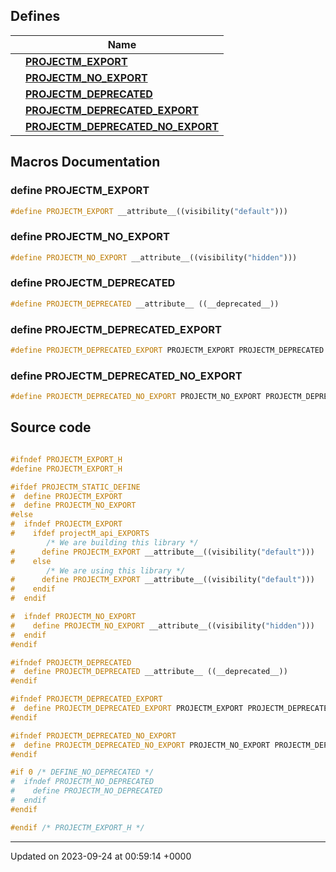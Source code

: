 

## Defines

|                | Name           |
| -------------- | -------------- |
|  | **[PROJECTM_EXPORT](/projectmapi/projectm/projectM__export.md#define-projectm-export)**  |
|  | **[PROJECTM_NO_EXPORT](/projectmapi/projectm/projectM__export.md#define-projectm-no-export)**  |
|  | **[PROJECTM_DEPRECATED](/projectmapi/projectm/projectM__export.md#define-projectm-deprecated)**  |
|  | **[PROJECTM_DEPRECATED_EXPORT](/projectmapi/projectm/projectM__export.md#define-projectm-deprecated-export)**  |
|  | **[PROJECTM_DEPRECATED_NO_EXPORT](/projectmapi/projectm/projectM__export.md#define-projectm-deprecated-no-export)**  |




## Macros Documentation

### define PROJECTM_EXPORT

```cpp
#define PROJECTM_EXPORT __attribute__((visibility("default")))
```


### define PROJECTM_NO_EXPORT

```cpp
#define PROJECTM_NO_EXPORT __attribute__((visibility("hidden")))
```


### define PROJECTM_DEPRECATED

```cpp
#define PROJECTM_DEPRECATED __attribute__ ((__deprecated__))
```


### define PROJECTM_DEPRECATED_EXPORT

```cpp
#define PROJECTM_DEPRECATED_EXPORT PROJECTM_EXPORT PROJECTM_DEPRECATED
```


### define PROJECTM_DEPRECATED_NO_EXPORT

```cpp
#define PROJECTM_DEPRECATED_NO_EXPORT PROJECTM_NO_EXPORT PROJECTM_DEPRECATED
```


## Source code

```cpp

#ifndef PROJECTM_EXPORT_H
#define PROJECTM_EXPORT_H

#ifdef PROJECTM_STATIC_DEFINE
#  define PROJECTM_EXPORT
#  define PROJECTM_NO_EXPORT
#else
#  ifndef PROJECTM_EXPORT
#    ifdef projectM_api_EXPORTS
        /* We are building this library */
#      define PROJECTM_EXPORT __attribute__((visibility("default")))
#    else
        /* We are using this library */
#      define PROJECTM_EXPORT __attribute__((visibility("default")))
#    endif
#  endif

#  ifndef PROJECTM_NO_EXPORT
#    define PROJECTM_NO_EXPORT __attribute__((visibility("hidden")))
#  endif
#endif

#ifndef PROJECTM_DEPRECATED
#  define PROJECTM_DEPRECATED __attribute__ ((__deprecated__))
#endif

#ifndef PROJECTM_DEPRECATED_EXPORT
#  define PROJECTM_DEPRECATED_EXPORT PROJECTM_EXPORT PROJECTM_DEPRECATED
#endif

#ifndef PROJECTM_DEPRECATED_NO_EXPORT
#  define PROJECTM_DEPRECATED_NO_EXPORT PROJECTM_NO_EXPORT PROJECTM_DEPRECATED
#endif

#if 0 /* DEFINE_NO_DEPRECATED */
#  ifndef PROJECTM_NO_DEPRECATED
#    define PROJECTM_NO_DEPRECATED
#  endif
#endif

#endif /* PROJECTM_EXPORT_H */
```


-------------------------------

Updated on 2023-09-24 at 00:59:14 +0000
